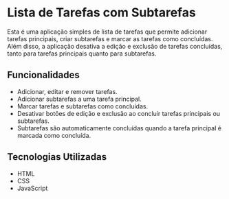 # Lista de Tarefas com Subtarefas

Esta é uma aplicação simples de lista de tarefas que permite adicionar tarefas principais, criar subtarefas e marcar as tarefas como concluídas. Além disso, a aplicação desativa a edição e exclusão de tarefas concluídas, tanto para tarefas principais quanto para subtarefas.

## Funcionalidades

- Adicionar, editar e remover tarefas.
- Adicionar subtarefas a uma tarefa principal.
- Marcar tarefas e subtarefas como concluídas.
- Desativar botões de edição e exclusão ao concluir tarefas principais ou subtarefas.
- Subtarefas são automaticamente concluídas quando a tarefa principal é marcada como concluída.

## Tecnologias Utilizadas

- HTML
- CSS
- JavaScript
